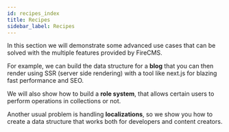 ```yaml
---
id: recipes_index
title: Recipes
sidebar_label: Recipes
---
```


In this section we will demonstrate some advanced use cases that can be solved
with the multiple features provided by FireCMS.

For example, we can build the data structure for a **blog** that you can
then render using SSR (server side rendering) with a tool like
next.js for blazing fast performance and SEO.

We will also show how to build a **role system**, that allows certain users to
perform operations in collections or not.

Another usual problem is handling **localizations**, so we show you
how to create a data structure that works both for developers and content
creators.

